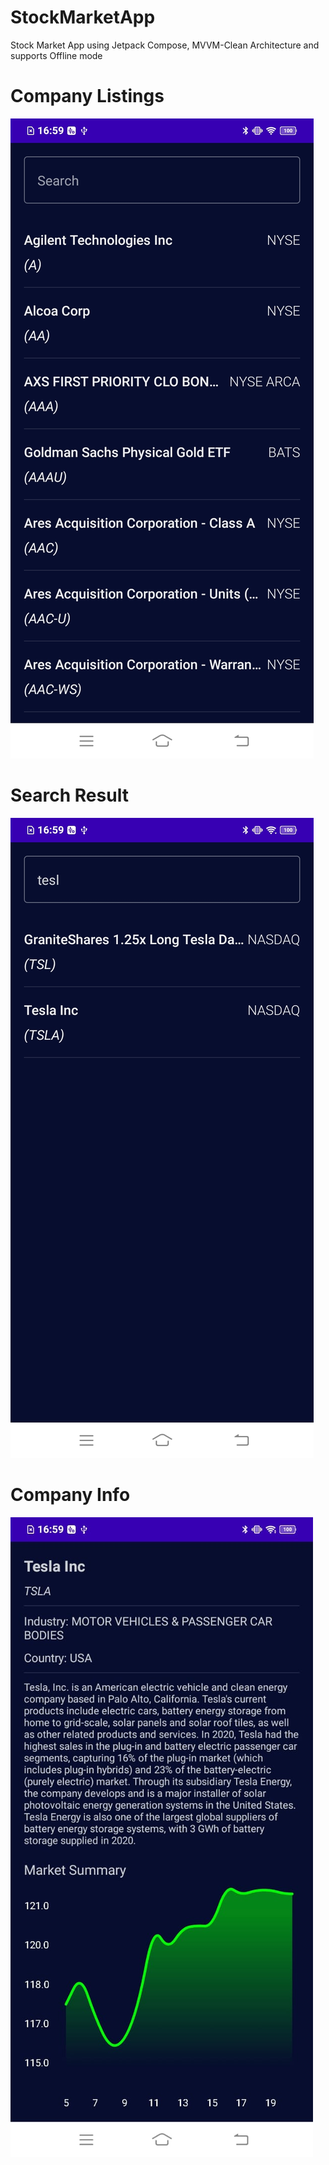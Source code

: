 # StockMarketApp
 Stock Market App using Jetpack Compose, MVVM-Clean Architecture and supports Offline mode

# Company Listings
![alt text](https://github.com/VivekSharma811/StockMarketApp/blob/master/demo/company_listings.jpeg?raw=true)

# Search Result
![alt text](https://github.com/VivekSharma811/StockMarketApp/blob/master/demo/search_result.jpeg?raw=true)

# Company Info
![alt text](https://github.com/VivekSharma811/StockMarketApp/blob/master/demo/company_info.jpeg?raw=true)
